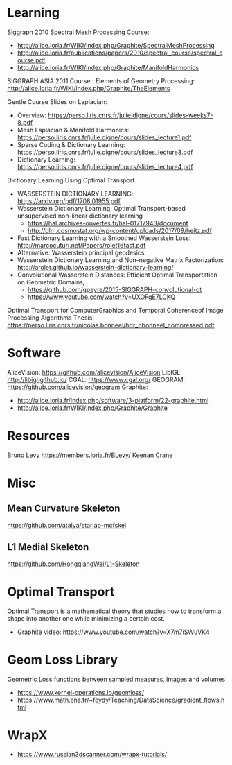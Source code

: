 
# Learning

Siggraph 2010 Spectral Mesh Processing Course:
- http://alice.loria.fr/WIKI/index.php/Graphite/SpectralMeshProcessing
- http://alice.loria.fr/publications/papers/2010/spectral_course/spectral_course.pdf
- http://alice.loria.fr/WIKI/index.php/Graphite/ManifoldHarmonics

SIGGRAPH ASIA 2011 Course : Elements of Geometry Processing: http://alice.loria.fr/WIKI/index.php/Graphite/TheElements

Gentle Course Slides on Laplacian:
- Overview: https://perso.liris.cnrs.fr/julie.digne/cours/slides-weeks7-8.pdf
- Mesh Laplacian & Manifold Harmonics: https://perso.liris.cnrs.fr/julie.digne/cours/slides_lecture1.pdf
- Sparse Coding & Dictionary Learning: https://perso.liris.cnrs.fr/julie.digne/cours/slides_lecture3.pdf
- Dictionary Learning: https://perso.liris.cnrs.fr/julie.digne/cours/slides_lecture4.pdf

Dictionary Learning Using Optimal Transport
- WASSERSTEIN DICTIONARY LEARNING: https://arxiv.org/pdf/1708.01955.pdf
- Wasserstein Dictionary Learning: Optimal Transport-based unsupervised non-linear dictionary learning
  - https://hal.archives-ouvertes.fr/hal-01717943/document
  - http://dlm.cosmostat.org/wp-content/uploads/2017/09/heitz.pdf
- Fast Dictionary Learning with a Smoothed Wasserstein Loss: http://marcocuturi.net/Papers/rolet16fast.pdf
- Alternative: Wasserstein principal geodesics.
- Wasserstein Dictionary Learning and Non-negative Matrix Factorization: http://arolet.github.io/wasserstein-dictionary-learning/
- Convolutional Wasserstein Distances: Efficient Optimal Transportation on Geometric Domains,
  - https://github.com/gpeyre/2015-SIGGRAPH-convolutional-ot
  - https://www.youtube.com/watch?v=UXOFgE7LCKQ

Optimal Transport for ComputerGraphics and Temporal Coherenceof Image Processing Algorithms Thesis: https://perso.liris.cnrs.fr/nicolas.bonneel/hdr_nbonneel_compressed.pdf

# Software

AliceVision: https://github.com/alicevision/AliceVision
LibIGL: http://libigl.github.io/
CGAL: https://www.cgal.org/
GEOGRAM: https://github.com/alicevision/geogram
Graphite:
- http://alice.loria.fr/index.php/software/3-platform/22-graphite.html
- http://alice.loria.fr/WIKI/index.php/Graphite/Graphite

# Resources

Bruno Levy https://members.loria.fr/BLevy/
Keenan Crane

# Misc

## Mean Curvature Skeleton
https://github.com/ataiya/starlab-mcfskel

## L1 Medial Skeleton
https://github.com/HongqiangWei/L1-Skeleton


# Optimal Transport
Optimal Transport is a mathematical theory that studies how to transform a shape into another one while minimizing a certain cost.
- Graphite video: https://www.youtube.com/watch?v=X7m7iSWuVK4

# Geom Loss Library
Geometric Loss functions between sampled measures, images and volumes
- https://www.kernel-operations.io/geomloss/
- https://www.math.ens.fr/~feydy/Teaching/DataScience/gradient_flows.html


# WrapX

- https://www.russian3dscanner.com/wrapx-tutorials/